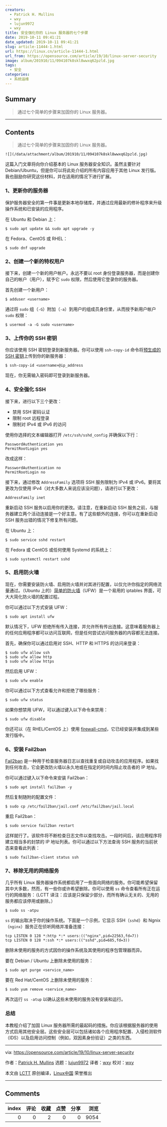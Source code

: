 ```yaml
---
creators:
  - Patrick H. Mullins
  - wxy
  - lujun9972
  - wxy
title: 安全强化你的 Linux 服务器的七个步骤
date: 2019-10-11 09:41:21
date_updated: 2019-10-11 09:41:21
slug: article-11444-1.html
url: https://linux.cn/article-11444-1.html
url_from: https://opensource.com/article/19/10/linux-server-security
image: album/201910/11/094107k8skl8wwxq62pzld.jpg
tags:
  - 安全
categories:
  - 系统运维
---
```


## Summary

> 通过七个简单的步骤来加固你的 Linux 服务器。

***

<!-- more -->

## Contents

> 
> 通过七个简单的步骤来加固你的 Linux 服务器。
> 
> 
> 

`![](/data/attachment/album/201910/11/094107k8skl8wwxq62pzld.jpg)`

这篇入门文章将向你介绍基本的 Linux 服务器安全知识。虽然主要针对 Debian/Ubuntu，但是你可以将此处介绍的所有内容应用于其他 Linux 发行版。我也鼓励你研究这份材料，并在适用的情况下进行扩展。

### 1、更新你的服务器

保护服务器安全的第一件事是更新本地存储库，并通过应用最新的修补程序来升级操作系统和已安装的应用程序。

在 Ubuntu 和 Debian 上：

```shell
$ sudo apt update && sudo apt upgrade -y
```

在 Fedora、CentOS 或 RHEL：

```shell
$ sudo dnf upgrade
```

### 2、创建一个新的特权用户

接下来，创建一个新的用户帐户。永远不要以 root 身份登录服务器，而是创建你自己的帐户（用户），赋予它 `sudo` 权限，然后使用它登录你的服务器。

首先创建一个新用户：

```shell
$ adduser <username>
```

通过将 `sudo` 组（`-G`）附加（`-a`）到用户的组成员身份里，从而授予新用户帐户 `sudo` 权限：

```shell
$ usermod -a -G sudo <username>
```

### 3、上传你的 SSH 密钥

你应该使用 SSH 密钥登录到新服务器。你可以使用 `ssh-copy-id` 命令将[预生成的 SSH 密钥](https://opensource.com/article/19/4/ssh-keys-seahorse)上传到你的新服务器：

```shell
$ ssh-copy-id <username>@ip_address
```

现在，你无需输入密码即可登录到新服务器。

### 4、安全强化 SSH

接下来，进行以下三个更改：

* 禁用 SSH 密码认证
* 限制 root 远程登录
* 限制对 IPv4 或 IPv6 的访问

使用你选择的文本编辑器打开 `/etc/ssh/sshd_config` 并确保以下行：

```shell
PasswordAuthentication yes
PermitRootLogin yes
```

改成这样：

```shell
PasswordAuthentication no
PermitRootLogin no
```

接下来，通过修改 `AddressFamily` 选项将 SSH 服务限制为 IPv4 或 IPv6。要将其更改为仅使用 IPv4（对大多数人来说应该没问题），请进行以下更改：

```shell
AddressFamily inet
```

重新启动 SSH 服务以启用你的更改。请注意，在重新启动 SSH 服务之前，与服务器建立两个活动连接是一个好主意。有了这些额外的连接，你可以在重新启动 SSH 服务出错的情况下修复所有问题。

在 Ubuntu 上：

```shell
$ sudo service sshd restart
```

在 Fedora 或 CentOS 或任何使用 Systemd 的系统上：

```shell
$ sudo systemctl restart sshd
```

### 5、启用防火墙

现在，你需要安装防火墙、启用防火墙并对其进行配置，以仅允许你指定的网络流量通过。（Ubuntu 上的）[简单的防火墙](https://launchpad.net/ufw)（UFW）是一个易用的 iptables 界面，可大大简化防火墙的配置过程。

你可以通过以下方式安装 UFW：

```shell
$ sudo apt install ufw
```

默认情况下，UFW 拒绝所有传入连接，并允许所有传出连接。这意味着服务器上的任何应用程序都可以访问互联网，但是任何尝试访问服务器的内容都无法连接。

首先，确保你可以通过启用对 SSH、HTTP 和 HTTPS 的访问来登录：

```shell
$ sudo ufw allow ssh
$ sudo ufw allow http
$ sudo ufw allow https
```

然后启用 UFW：

```shell
$ sudo ufw enable
```

你可以通过以下方式查看允许和拒绝了哪些服务：

```shell
$ sudo ufw status
```

如果你想禁用 UFW，可以通过键入以下命令来禁用：

```shell
$ sudo ufw disable
```

你还可以（在 RHEL/CentOS 上）使用 [firewall-cmd](https://www.redhat.com/sysadmin/secure-linux-network-firewall-cmd)，它已经安装并集成到某些发行版中。

### 6、安装 Fail2ban

[Fail2ban](https://www.fail2ban.org/wiki/index.php/Main_Page) 是一种用于检查服务器日志以查找重复或自动攻击的应用程序。如果找到任何攻击，它会更改防火墙以永久地或在指定的时间内阻止攻击者的 IP 地址。

你可以通过键入以下命令来安装 Fail2ban：

```shell
$ sudo apt install fail2ban -y
```

然后复制随附的配置文件：

```shell
$ sudo cp /etc/fail2ban/jail.conf /etc/fail2ban/jail.local
```

重启 Fail2ban：

```shell
$ sudo service fail2ban restart
```

这样就行了。该软件将不断检查日志文件以查找攻击。一段时间后，该应用程序将建立相当多的封禁的 IP 地址列表。你可以通过以下方法查询 SSH 服务的当前状态来查看此列表：

```shell
$ sudo fail2ban-client status ssh
```

### 7、移除无用的网络服务

几乎所有 Linux 服务器操作系统都启用了一些面向网络的服务。你可能希望保留其中大多数，然而，有一些你或许希望删除。你可以使用 `ss` 命令查看所有正在运行的网络服务：（LCTT 译注：应该是只保留少部分，而所有确认无关的、无用的服务都应该停用或删除。）

```shell
$ sudo ss -atpu
```

`ss` 的输出取决于你的操作系统。下面是一个示例，它显示 SSH（`sshd`）和 Ngnix（`nginx`）服务正在侦听网络并准备连接：

```shell
tcp LISTEN 0 128 *:http *:* users:(("nginx",pid=22563,fd=7))
tcp LISTEN 0 128 *:ssh *:* users:(("sshd",pid=685,fd=3))
```

删除未使用的服务的方式因你的操作系统及其使用的程序包管理器而异。

要在 Debian / Ubuntu 上删除未使用的服务：

```shell
$ sudo apt purge <service_name>
```

要在 Red Hat/CentOS 上删除未使用的服务：

```shell
$ sudo yum remove <service_name>
```

再次运行 `ss -atup` 以确认这些未使用的服务没有安装和运行。

### 总结

本教程介绍了加固 Linux 服务器所需的最起码的措施。你应该根据服务器的使用方式启用其他安全层。这些安全层可以包括诸如各个应用程序配置、入侵检测软件（IDS）以及启用访问控制（例如，双因素身份验证）之类的东西。

---

via: <https://opensource.com/article/19/10/linux-server-security>

作者：[Patrick H. Mullins](https://opensource.com/users/pmullins) 选题：[lujun9972](https://github.com/lujun9972) 译者：[wxy](https://github.com/wxy) 校对：[wxy](https://github.com/wxy)

本文由 [LCTT](https://github.com/LCTT/TranslateProject) 原创编译，[Linux中国](https://linux.cn/) 荣誉推出

***

## Comments


|   index |   评论 |   收藏 |   点赞 |   分享 |   浏览 |
|--------:|-------:|-------:|-------:|-------:|-------:|
|       0 |      0 |      2 |      0 |      0 |   9054 |
